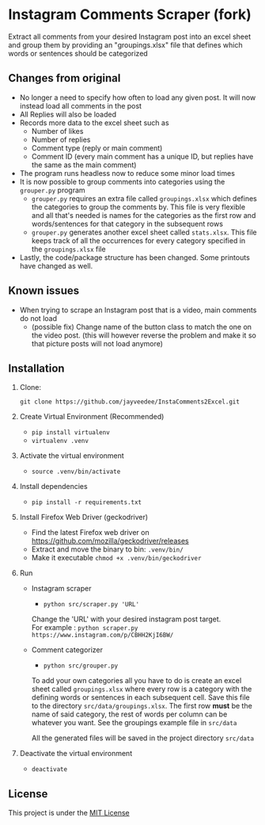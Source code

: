 # Instagram Comments Scraper (fork)

Extract all comments from your desired Instagram post into an excel sheet and group them by providing an "groupings.xlsx" file that defines which words or sentences should be categorized 

## Changes from original
- No longer a need to specify how often to load any given post. It will now instead load all comments in the post
- All Replies will also be loaded
- Records more data to the excel sheet such as
  - Number of likes
  - Number of replies
  - Comment type (reply or main comment)
  - Comment ID (every main comment has a unique ID, but replies have the same as the main comment)
- The program runs headless now to reduce some minor load times
- It is now possible to group comments into categories using the `grouper.py` program
  - `grouper.py` requires an extra file called `groupings.xlsx` which defines the categories to group the comments by. 
  This file is very flexible and all that's needed is names for the categories as the first row and words/sentences for that category in the subsequent rows
  - `grouper.py` generates another excel sheet called `stats.xlsx`. This file keeps track of all the occurrences for every category specified
  in the `groupings.xlsx` file
- Lastly, the code/package structure has been changed. Some printouts have changed as well.

## Known issues
- When trying to scrape an Instagram post that is a video, main comments do not load
  - (possible fix) Change name of the button class to match the one on the video post. (this will however reverse the problem and make it so that picture posts   will not load anymore)


## Installation
1. Clone:

   `git clone https://github.com/jayveedee/InstaComments2Excel.git`
   
    
2. Create Virtual Environment (Recommended)<br/> 
    - `pip install virtualenv`
    - `virtualenv .venv`  
    
3. Activate the virtual environment
    - `source .venv/bin/activate`

4. Install dependencies
    - `pip install -r requirements.txt`

5. Install Firefox Web Driver (geckodriver)
    - Find the latest Firefox web driver on https://github.com/mozilla/geckodriver/releases <br />
    - Extract and move the binary to bin: `.venv/bin/`
    - Make it executable `chmod +x .venv/bin/geckodriver`

6. Run 
    
    - Instagram scraper
      - `python src/scraper.py 'URL'`
   
      Change the 'URL' with your desired instagram post target. <br/>
      For example : `python scraper.py https://www.instagram.com/p/CBHH2KjI6BW/` 
    
    - Comment categorizer
      - `python src/grouper.py`
      
      To add your own categories all you have to do is create an excel sheet called `groupings.xlsx` 
      where every row is a category with the defining words or sentences in each subsequent cell. 
      Save this file to the directory `src/data/groupings.xlsx`. 
      The first row **must** be the name of said category, the rest of words per column can be whatever 
      you want. See the groupings example file in `src/data`
      
      All the generated files will be saved in the project directory `src/data`
      
7. Deactivate the virtual environment
    - `deactivate`

## License
This project is under the [MIT License](https://github.com/AgiMaulana/instagram-comments-scraper/blob/master/LICENSE.md)
